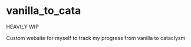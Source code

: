 # vanilla_to_cata

HEAVILY WIP

Custom website for myself to track my progress from vanilla to cataclysm
